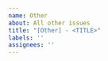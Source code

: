 ```yaml
---
name: Other
about: All other issues
title: "[Other] - <TITLE>"
labels: ''
assignees: ''
---
```


<!--Please visit https://github.com/Azure/radius/discussions for questions & other quick questions. If you still would like to open an issue use this template.-->
